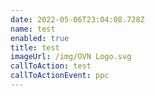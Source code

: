 ```yaml
---
date: 2022-05-06T23:04:08.728Z
name: test
enabled: true
title: test
imageUrl: /img/OVN Logo.svg
callToAction: test
callToActionEvent: ppc
---
```


